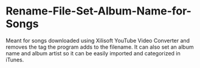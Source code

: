 # Rename-File-Set-Album-Name-for-Songs
Meant for songs downloaded using Xilisoft YouTube Video Converter and removes the tag the program adds to the filename. It can also set an album name and album artist so it can be easily imported and categorized in iTunes.

